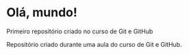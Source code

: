 # Olá, mundo!
 Primeiro repositório criado no curso de Git e GitHub

 Repositório criado durante uma aula do curso de Git e GitHub.
